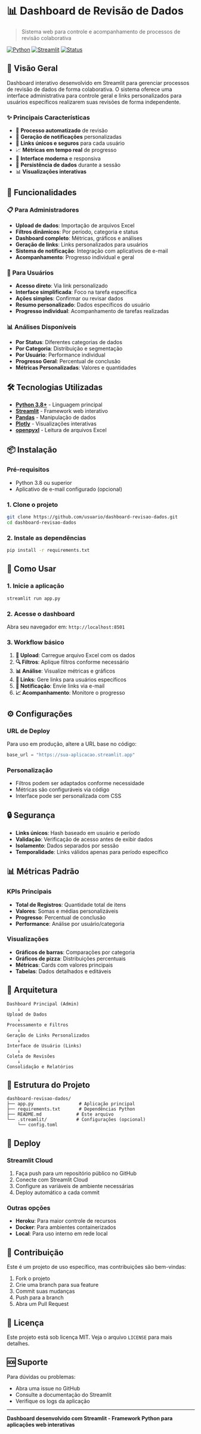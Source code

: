 # 📊 Dashboard de Revisão de Dados

> Sistema web para controle e acompanhamento de processos de revisão colaborativa

[![Python](https://img.shields.io/badge/Python-3.8+-blue.svg)](https://www.python.org/downloads/)
[![Streamlit](https://img.shields.io/badge/Streamlit-1.28+-red.svg)](https://streamlit.io/)
[![Status](https://img.shields.io/badge/Status-Ativo-green.svg)]()

## 🎯 **Visão Geral**

Dashboard interativo desenvolvido em Streamlit para gerenciar processos de revisão de dados de forma colaborativa. O sistema oferece uma interface administrativa para controle geral e links personalizados para usuários específicos realizarem suas revisões de forma independente.

### ✨ **Principais Características**

- 🔄 **Processo automatizado** de revisão
- 📧 **Geração de notificações** personalizadas
- 🔗 **Links únicos e seguros** para cada usuário
- 📈 **Métricas em tempo real** de progresso
- 🎨 **Interface moderna** e responsiva
- 💾 **Persistência de dados** durante a sessão
- 📊 **Visualizações interativas**

## 🚀 **Funcionalidades**

### 📋 **Para Administradores**
- **Upload de dados**: Importação de arquivos Excel
- **Filtros dinâmicos**: Por período, categoria e status
- **Dashboard completo**: Métricas, gráficos e análises
- **Geração de links**: Links personalizados para usuários
- **Sistema de notificação**: Integração com aplicativos de e-mail
- **Acompanhamento**: Progresso individual e geral

### 👤 **Para Usuários**
- **Acesso direto**: Via link personalizado
- **Interface simplificada**: Foco na tarefa específica
- **Ações simples**: Confirmar ou revisar dados
- **Resumo personalizado**: Dados específicos do usuário
- **Progresso individual**: Acompanhamento de tarefas realizadas

### 📊 **Análises Disponíveis**
- **Por Status**: Diferentes categorias de dados
- **Por Categoria**: Distribuição e segmentação
- **Por Usuário**: Performance individual
- **Progresso Geral**: Percentual de conclusão
- **Métricas Personalizadas**: Valores e quantidades

## 🛠️ **Tecnologias Utilizadas**

- **[Python 3.8+](https://python.org/)** - Linguagem principal
- **[Streamlit](https://streamlit.io/)** - Framework web interativo
- **[Pandas](https://pandas.pydata.org/)** - Manipulação de dados
- **[Plotly](https://plotly.com/)** - Visualizações interativas
- **[openpyxl](https://openpyxl.readthedocs.io/)** - Leitura de arquivos Excel

## 📦 **Instalação**

### Pré-requisitos
- Python 3.8 ou superior
- Aplicativo de e-mail configurado (opcional)

### 1. Clone o projeto
```bash
git clone https://github.com/usuario/dashboard-revisao-dados.git
cd dashboard-revisao-dados
```

### 2. Instale as dependências
```bash
pip install -r requirements.txt
```

## 🚀 **Como Usar**

### 1. Inicie a aplicação
```bash
streamlit run app.py
```

### 2. Acesse o dashboard
Abra seu navegador em: `http://localhost:8501`

### 3. Workflow básico

1. **📁 Upload**: Carregue arquivo Excel com os dados
2. **🔍 Filtros**: Aplique filtros conforme necessário
3. **📊 Análise**: Visualize métricas e gráficos
4. **🔗 Links**: Gere links para usuários específicos
5. **📧 Notificação**: Envie links via e-mail
6. **📈 Acompanhamento**: Monitore o progresso

## ⚙️ **Configurações**

### URL de Deploy
Para uso em produção, altere a URL base no código:

```python
base_url = "https://sua-aplicacao.streamlit.app"
```

### Personalização
- Filtros podem ser adaptados conforme necessidade
- Métricas são configuráveis via código
- Interface pode ser personalizada com CSS

## 🔒 **Segurança**

- **Links únicos**: Hash baseado em usuário e período
- **Validação**: Verificação de acesso antes de exibir dados
- **Isolamento**: Dados separados por sessão
- **Temporalidade**: Links válidos apenas para período específico

## 📊 **Métricas Padrão**

### KPIs Principais
- **Total de Registros**: Quantidade total de itens
- **Valores**: Somas e médias personalizáveis
- **Progresso**: Percentual de conclusão
- **Performance**: Análise por usuário/categoria

### Visualizações
- **Gráficos de barras**: Comparações por categoria
- **Gráficos de pizza**: Distribuições percentuais
- **Métricas**: Cards com valores principais
- **Tabelas**: Dados detalhados e editáveis

## 🔄 **Arquitetura**

```
Dashboard Principal (Admin)
    ↓
Upload de Dados
    ↓
Processamento e Filtros
    ↓
Geração de Links Personalizados
    ↓
Interface de Usuário (Links)
    ↓
Coleta de Revisões
    ↓
Consolidação e Relatórios
```

## 📁 **Estrutura do Projeto**

```
dashboard-revisao-dados/
├── app.py                 # Aplicação principal
├── requirements.txt       # Dependências Python
├── README.md             # Este arquivo
└── .streamlit/           # Configurações (opcional)
    └── config.toml
```

## 🚀 **Deploy**

### Streamlit Cloud
1. Faça push para um repositório público no GitHub
2. Conecte com Streamlit Cloud
3. Configure as variáveis de ambiente necessárias
4. Deploy automático a cada commit

### Outras opções
- **Heroku**: Para maior controle de recursos
- **Docker**: Para ambientes containerizados
- **Local**: Para uso interno em rede local

## 📝 **Contribuição**

Este é um projeto de uso específico, mas contribuições são bem-vindas:

1. Fork o projeto
2. Crie uma branch para sua feature
3. Commit suas mudanças
4. Push para a branch
5. Abra um Pull Request

## 📄 **Licença**

Este projeto está sob licença MIT. Veja o arquivo `LICENSE` para mais detalhes.

## 🆘 **Suporte**

Para dúvidas ou problemas:
- Abra uma issue no GitHub
- Consulte a documentação do Streamlit
- Verifique os logs da aplicação

---

**Dashboard desenvolvido com Streamlit - Framework Python para aplicações web interativas**
